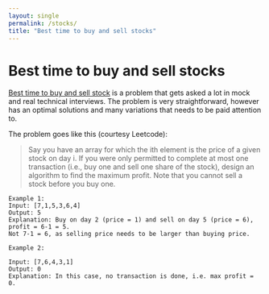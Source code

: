 ```yaml
---
layout: single
permalink: /stocks/
title: "Best time to buy and sell stocks"
---
```

# Best time to buy and sell stocks

[Best time to buy and sell stock](https://leetcode.com/problems/best-time-to-buy-and-sell-stock/) is a problem that gets asked a lot in mock and real technical interviews. The problem is very straightforward, however has an optimal solutions and many variations that needs to be paid attention to.

The problem goes like this (courtesy Leetcode):

> Say you have an array for which the ith element is the price of a given stock on day i.
> If you were only permitted to complete at most one transaction (i.e., buy one and sell one share of the stock), design an algorithm to find the maximum profit.
> Note that you cannot sell a stock before you buy one.

```
Example 1:
Input: [7,1,5,3,6,4]
Output: 5
Explanation: Buy on day 2 (price = 1) and sell on day 5 (price = 6), profit = 6-1 = 5.
Not 7-1 = 6, as selling price needs to be larger than buying price.
```
```
Example 2:

Input: [7,6,4,3,1]
Output: 0
Explanation: In this case, no transaction is done, i.e. max profit = 0.
```


